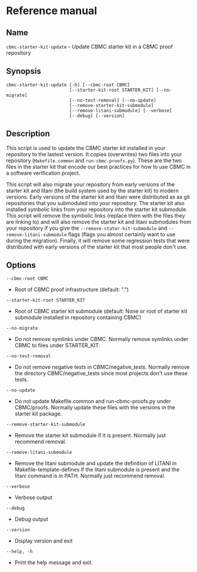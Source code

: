 # Reference manual

## Name

`cbmc-starter-kit-update` - Update CBMC starter kit in a CBMC proof repository

## Synopsis

```
cbmc-starter-kit-update [-h] [--cbmc-root CBMC]
                        [--starter-kit-root STARTER_KIT] [--no-migrate]
                        [--no-test-removal] [--no-update]
                        [--remove-starter-kit-submodule]
                        [--remove-litani-submodule] [--verbose]
                        [--debug] [--version]
```

## Description

This script is used to update the CBMC starter kit installed in your
repository to the lastest version.  It copies (overwrites) two files
into your repository (`Makefile.common` and `run-cbmc-proofs.py`).
These are the two files in the starter kit that encode our best
practices for how to use CBMC in a software verification project.

This script will also migrate your repository from early versions of
the starter kit and litani (the build system used by the starter kit)
to modern versions.  Early versions of the starter kit and litani were
distributed as as git repositories that you submoduled into your
repository.  The starter kit also installed symbolic links from your
repository into the starter kit submodule. This script will remove the
symbolic links (replace them with the files they are linking to) and will
also remove the starter kit and litani submodules from your repository
if you give the `--remove-stater-kit-submodule` and
`--remove-litani-submodule` flags (flags you almost certainly want to
use during the migration).  Finally, it will remove some regression tests
that were distributed with early versions of the starter kit that most people
don't use.

## Options

`--cbmc-root CBMC`

* Root of CBMC proof infrastructure (default: ".")

`--starter-kit-root STARTER_KIT`

* Root of CBMC starter kit submodule (default: None or
  root of starter kit submodule installed in repository
  containing CBMC)

`--no-migrate`

* Do not remove symlinks under CBMC. Normally remove
  symlinks under CBMC to files under STARTER_KIT.

`--no-test-removal`

* Do not remove negative tests in CBMC/negative_tests.
  Normally remove the directory CBMC/negative_tests
  since most projects don't use these tests.

`--no-update`

* Do not update Makefile.common and run-cbmc-proofs.py
  under CBMC/proofs. Normally update these files with
  the versions in the starter kit package.

`--remove-starter-kit-submodule`

* Remove the starter kit submodule if it is present.
  Normally just recommend removal.

`--remove-litani-submodule`

* Remove the litani submodule and update the definition
  of LITANI in Makefile-template-defines if the litani
  submodule is present and the litani command is in
  PATH. Normally just recommend removal.

`--verbose`

* Verbose output

`--debug`

* Debug output

`--version`

* Display version and exit

`--help, -h`

* Print the help message and exit.
